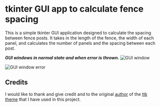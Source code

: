 # tkinter GUI app to calculate fence spacing 

This is a simple tkinter GUI application designed to calculate the spacing 
between fence posts. It takes in the length of the fence, the width of each 
panel, and calculates the number of panels and the spacing between each post.


***GUI windows in normal state and when error is thrown.***
![GUI window](https://user-images.githubusercontent.com/102597298/226856472-3b915a30-46ac-430f-8baa-045ed7a552b8.png)

![GUI window error](https://user-images.githubusercontent.com/102597298/226856402-2d597a76-21f2-425b-a237-0538f114e5c3.png)


## Credits
I would like to thank and give credit and to the original [author](https://github.com/rdbende) of the 
[ttk theme](https://github.com/rdbende/Forest-ttk-theme) that I have used in this project.
